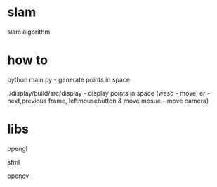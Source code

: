 # slam
slam algorithm


# how to
python main.py - generate points in space

./display/build/src/display - display points in space (wasd - move, er - next,previous frame, leftmousebutton & move mosue - move camera)


# libs
opengl

sfml

opencv
